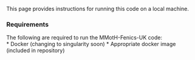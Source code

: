 This page provides instructions for running this code on a local machine.  

### Requirements  
The following are required to run the MMotH-Fenics-UK code:  
    * Docker (changing to singularity soon)
    * Appropriate docker image (included in repository)
